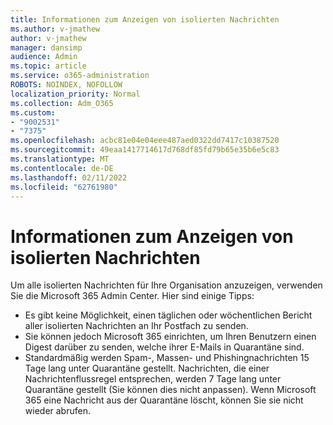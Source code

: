 ```yaml
---
title: Informationen zum Anzeigen von isolierten Nachrichten
ms.author: v-jmathew
author: v-jmathew
manager: dansimp
audience: Admin
ms.topic: article
ms.service: o365-administration
ROBOTS: NOINDEX, NOFOLLOW
localization_priority: Normal
ms.collection: Adm_O365
ms.custom:
- "9002531"
- "7375"
ms.openlocfilehash: acbc81e04e04eee487aed0322dd7417c10387520
ms.sourcegitcommit: 49eaa1417714617d768df85fd79b65e35b6e5c83
ms.translationtype: MT
ms.contentlocale: de-DE
ms.lasthandoff: 02/11/2022
ms.locfileid: "62761980"
---
```

# <a name="info-about-viewing-quarantined-messages"></a>Informationen zum Anzeigen von isolierten Nachrichten

Um alle isolierten Nachrichten für Ihre Organisation anzuzeigen, verwenden Sie die Microsoft 365 Admin Center. Hier sind einige Tipps:

- Es gibt keine Möglichkeit, einen täglichen oder wöchentlichen Bericht aller isolierten Nachrichten an Ihr Postfach zu senden.
- Sie können jedoch Microsoft 365 einrichten, um Ihren Benutzern einen Digest darüber zu senden, welche ihrer E-Mails in Quarantäne sind.
- Standardmäßig werden Spam-, Massen- und Phishingnachrichten 15 Tage lang unter Quarantäne gestellt. Nachrichten, die einer Nachrichtenflussregel entsprechen, werden 7 Tage lang unter Quarantäne gestellt (Sie können dies nicht anpassen). Wenn Microsoft 365 eine Nachricht aus der Quarantäne löscht, können Sie sie nicht wieder abrufen.
